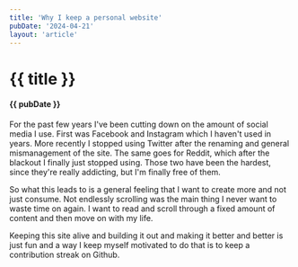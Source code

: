 ```yaml
---
title: 'Why I keep a personal website'
pubDate: '2024-04-21'
layout: 'article'
---
```


# {{ title }}
#### {{ pubDate }}

For the past few years I've been cutting down on the amount of social media I use.
First was Facebook and Instagram which I haven't used in years.
More recently I stopped using Twitter after the renaming and general mismanagement of the site. 
The same goes for Reddit, which after the blackout I finally just stopped using.
Those two have been the hardest, since they're really addicting, but I'm finally free of them.

So what this leads to is a general feeling that I want to create more and not just consume.
Not endlessly scrolling was the main thing I never want to waste time on again.
I want to read and scroll through a fixed amount of content and then move on with my life.

Keeping this site alive and building it out and making it better and better is just fun and a way I keep myself motivated to do that is to keep a contribution streak on Github.